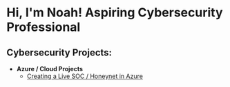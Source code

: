 <h1>Hi, I'm Noah! Aspiring Cybersecurity Professional</h1>

<h2>Cybersecurity Projects:</h2>

- <b>Azure / Cloud Projects </b>
  - [Creating a Live SOC / Honeynet in Azure](https://github.com/joshmadakor1/Algorithms-Practice)



